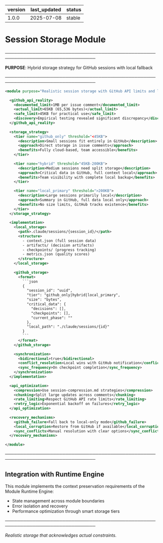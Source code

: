 | version | last_updated | status |
|---------|--------------|--------|
| 1.0.0   | 2025-07-08   | stable |

# Session Storage Module

────────────────────────────────────────────────────────────────────────────────

**PURPOSE**: Hybrid storage strategy for GitHub sessions with local fallback

────────────────────────────────────────────────────────────────────────────────

```xml
<module purpose="Realistic session storage with GitHub API limits and local fallback">
  
  <github_api_reality>
    <documented_limit>1MB per issue comment</documented_limit>
    <actual_limit>65KB (65,536 bytes)</actual_limit>
    <safe_limit>45KB for practical use</safe_limit>
    <discovery>Empirical testing revealed significant discrepancy</discovery>
  </github_api_reality>
  
  <storage_strategy>
    <tier name="github_only" threshold="<45KB">
      <description>Small sessions fit entirely in GitHub</description>
      <approach>Direct storage in issue comments</approach>
      <benefits>Fully cloud-based, team accessible</benefits>
    </tier>
    
    <tier name="hybrid" threshold="45KB-200KB">
      <description>Medium sessions need split storage</description>
      <approach>Critical data in GitHub, full context local</approach>
      <benefits>Team visibility with complete local backup</benefits>
    </tier>
    
    <tier name="local_primary" threshold=">200KB">
      <description>Large sessions primarily local</description>
      <approach>Summary in GitHub, full data local only</approach>
      <benefits>No size limits, GitHub tracks existence</benefits>
    </tier>
  </storage_strategy>
  
  <implementation>
    <local_storage>
      <path>.claude/sessions/{session_id}/</path>
      <structure>
        - context.json (full session data)
        - artifacts/ (decision artifacts)
        - checkpoints/ (progress tracking)
        - metrics.json (quality scores)
      </structure>
    </local_storage>
    
    <github_storage>
      <format>
        ```json
        {
          "session_id": "uuid",
          "tier": "github_only|hybrid|local_primary",
          "size": "bytes",
          "critical_data": {
            "decisions": [],
            "checkpoints": [],
            "current_phase": ""
          },
          "local_path": "./claude/sessions/{id}"
        }
        ```
      </format>
    </github_storage>
    
    <synchronization>
      <bidirectional>true</bidirectional>
      <conflict_resolution>Local wins with GitHub notification</conflict_resolution>
      <sync_frequency>On checkpoint completion</sync_frequency>
    </synchronization>
  </implementation>
  
  <api_optimization>
    <compression>Use session-compression.md strategies</compression>
    <chunking>Split large updates across comments</chunking>
    <rate_limiting>Respect GitHub API rate limits</rate_limiting>
    <retry_logic>Exponential backoff on failures</retry_logic>
  </api_optimization>
  
  <recovery_mechanisms>
    <github_failure>Fall back to local-only mode</github_failure>
    <local_corruption>Restore from GitHub if available</local_corruption>
    <sync_conflicts>Manual resolution with clear options</sync_conflicts>
  </recovery_mechanisms>
  
</module>
```

────────────────────────────────────────────────────────────────────────────────

## Integration with Runtime Engine

This module implements the context preservation requirements of the Module Runtime Engine:
- State management across module boundaries
- Error isolation and recovery
- Performance optimization through smart storage tiers

────────────────────────────────────────────────────────────────────────────────

*Realistic storage that acknowledges actual constraints.*